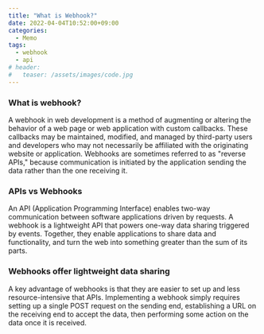 ```yaml
---
title: "What is Webhook?"
date: 2022-04-04T10:52:00+09:00
categories:
  - Memo
tags:
  - webhook
  - api
# header:
#   teaser: /assets/images/code.jpg
---
```


### What is webhook? 
A webhook in web development is a method of augmenting or altering the behavior of a web page or web application with custom callbacks. These callbacks may be maintained, modified, and managed by third-party users and developers who may not necessarily be affiliated with the originating website or application. Webhooks are sometimes referred to as "reverse APIs," because communication is initiated by the application sending the data rather than the one receiving it. 

### APIs vs Webhooks
An API (Application Programming Interface) enables two-way communication between software applications driven by requests. A webhook is a lightweight API that powers one-way data sharing triggered by events. Together, they enable applications to share data and functionality, and turn the web into something greater than the sum of its parts.

### Webhooks offer lightweight data sharing
A key advantage of webhooks is that they are easier to set up and less resource-intensive that APIs. Implementing a webhook simply requires setting up a single POST request on the sending end, establishing a URL on the receiving end to accept the data, then performing some action on the data once it is received.

